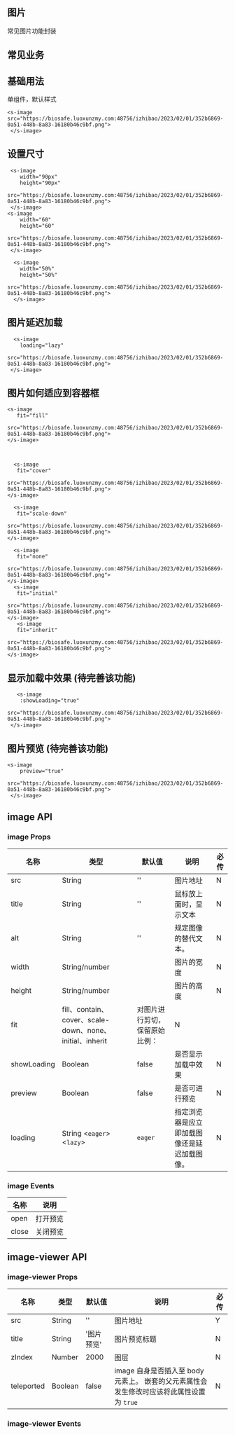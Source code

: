 ## 图片

常见图片功能封装


## 常见业务


## 基础用法

单组件，默认样式

<div>
  <s-image src="https://biosafe.luoxunzmy.com:48756/izhibao/2023/02/01/352b6869-0a51-448b-8a83-16180b46c9bf.png">
 </s-image>
</div>

```
<s-image src="https://biosafe.luoxunzmy.com:48756/izhibao/2023/02/01/352b6869-0a51-448b-8a83-16180b46c9bf.png">
 </s-image>
``` 


## 设置尺寸
<div class="flex items-baseline">
  <s-image
    width="90px"
    height="90px" 
    src="https://biosafe.luoxunzmy.com:48756/izhibao/2023/02/01/352b6869-0a51-448b-8a83-16180b46c9bf.png">
 </s-image>
<s-image
    width="60"
    height="60" 
    src="https://biosafe.luoxunzmy.com:48756/izhibao/2023/02/01/352b6869-0a51-448b-8a83-16180b46c9bf.png">
 </s-image>

  <s-image
    width="50%"
    height="50%" 
    src="https://biosafe.luoxunzmy.com:48756/izhibao/2023/02/01/352b6869-0a51-448b-8a83-16180b46c9bf.png">
  </s-image>

</div>

```
 <s-image
    width="90px"
    height="90px" 
    src="https://biosafe.luoxunzmy.com:48756/izhibao/2023/02/01/352b6869-0a51-448b-8a83-16180b46c9bf.png">
 </s-image>
<s-image
    width="60"
    height="60" 
    src="https://biosafe.luoxunzmy.com:48756/izhibao/2023/02/01/352b6869-0a51-448b-8a83-16180b46c9bf.png">
 </s-image>

  <s-image
    width="50%"
    height="50%" 
    src="https://biosafe.luoxunzmy.com:48756/izhibao/2023/02/01/352b6869-0a51-448b-8a83-16180b46c9bf.png">
  </s-image>
```

## 图片延迟加载
  <s-image
    loading="lazy"
    src="https://biosafe.luoxunzmy.com:48756/izhibao/2023/02/01/352b6869-0a51-448b-8a83-16180b46c9bf.png">
 </s-image>

```
  <s-image
    loading="lazy"
    src="https://biosafe.luoxunzmy.com:48756/izhibao/2023/02/01/352b6869-0a51-448b-8a83-16180b46c9bf.png">
 </s-image>

```

 ## 图片如何适应到容器框
 <div class="flex justify-evenly"> 
 <s-image
    fit="fill"
    src="https://biosafe.luoxunzmy.com:48756/izhibao/2023/02/01/352b6869-0a51-448b-8a83-16180b46c9bf.png">
 </s-image>

   <s-image
    fit="contain"
    src="https://biosafe.luoxunzmy.com:48756/izhibao/2023/02/01/352b6869-0a51-448b-8a83-16180b46c9bf.png">
 </s-image>

   <s-image
    fit="cover"
    src="https://biosafe.luoxunzmy.com:48756/izhibao/2023/02/01/352b6869-0a51-448b-8a83-16180b46c9bf.png">
 </s-image>

   <s-image
    fit="scale-down"
    src="https://biosafe.luoxunzmy.com:48756/izhibao/2023/02/01/352b6869-0a51-448b-8a83-16180b46c9bf.png">
 </s-image>

   <s-image
    fit="none"
    src="https://biosafe.luoxunzmy.com:48756/izhibao/2023/02/01/352b6869-0a51-448b-8a83-16180b46c9bf.png">
 </s-image>
   <s-image
    fit="initial"
    src="https://biosafe.luoxunzmy.com:48756/izhibao/2023/02/01/352b6869-0a51-448b-8a83-16180b46c9bf.png">
 </s-image>
    <s-image
    fit="inherit"
    src="https://biosafe.luoxunzmy.com:48756/izhibao/2023/02/01/352b6869-0a51-448b-8a83-16180b46c9bf.png">
 </s-image>
 </div>

 ```
<s-image
    fit="fill"
    src="https://biosafe.luoxunzmy.com:48756/izhibao/2023/02/01/352b6869-0a51-448b-8a83-16180b46c9bf.png">
 </s-image>



   <s-image
    fit="cover"
    src="https://biosafe.luoxunzmy.com:48756/izhibao/2023/02/01/352b6869-0a51-448b-8a83-16180b46c9bf.png">
 </s-image>

   <s-image
    fit="scale-down"
    src="https://biosafe.luoxunzmy.com:48756/izhibao/2023/02/01/352b6869-0a51-448b-8a83-16180b46c9bf.png">
 </s-image>

   <s-image
    fit="none"
    src="https://biosafe.luoxunzmy.com:48756/izhibao/2023/02/01/352b6869-0a51-448b-8a83-16180b46c9bf.png">
 </s-image>
   <s-image
    fit="initial"
    src="https://biosafe.luoxunzmy.com:48756/izhibao/2023/02/01/352b6869-0a51-448b-8a83-16180b46c9bf.png">
 </s-image>
    <s-image
    fit="inherit"
    src="https://biosafe.luoxunzmy.com:48756/izhibao/2023/02/01/352b6869-0a51-448b-8a83-16180b46c9bf.png">
 </s-image>

 ```
  

## 显示加载中效果 (待完善该功能)

   <s-image
    :showLoading="true"
    src="https://biosafe.luoxunzmy.com:48756/izhibao/2023/02/01/352b6869-0a51-448b-8a83-16180b46c9bf.png">
 </s-image>

```
   <s-image
    :showLoading="true"
    src="https://biosafe.luoxunzmy.com:48756/izhibao/2023/02/01/352b6869-0a51-448b-8a83-16180b46c9bf.png">
 </s-image>

```

## 图片预览 (待完善该功能)

   <s-image
    :preview="true"
    src="https://biosafe.luoxunzmy.com:48756/izhibao/2023/02/01/352b6869-0a51-448b-8a83-16180b46c9bf.png">
 </s-image>

```
<s-image
    preview="true"
    src="https://biosafe.luoxunzmy.com:48756/izhibao/2023/02/01/352b6869-0a51-448b-8a83-16180b46c9bf.png">
 </s-image>
```

## image API

### image Props
名称 | 类型 | 默认值 | 说明 | 必传
-- | -- | -- | -- | --
src | String | '' | 图片地址 | N
title | String | '' | 鼠标放上面时，显示文本 | N
alt | String | '' | 规定图像的替代文本。 | N
width | String/number | | 图片的宽度 | N
height | String/number | | 图片的高度 | N
fit | fill、contain、cover、scale-down、none、initial、inherit | 对图片进行剪切，保留原始比例：| N
showLoading | Boolean | false | 是否显示加载中效果 | N
preview | Boolean | false | 是否可进行预览 | N
loading | String <`eager`> <`lazy`> | `eager` | 指定浏览器是应立即加载图像还是延迟加载图像。| N


### image Events

名称 | 说明
-- | --
open | 打开预览
close | 关闭预览


## image-viewer API

### image-viewer Props

名称 | 类型 | 默认值 | 说明 | 必传
-- | -- | -- | -- | --
src | String | '' | 图片地址 | Y
title | String | '图片预览' | 图片预览标题 | N
zIndex | Number | 2000 | 图层 | N
teleported | Boolean | false | image 自身是否插入至 body 元素上。 嵌套的父元素属性会发生修改时应该将此属性设置为 `true` | N  

### image-viewer Events

<!-- 名称 | 说明
-- | --
open | 打开预览
close | 关闭预览 -->




<style>
  .s-image {
    margin-right: 20px;
  }
</style>
